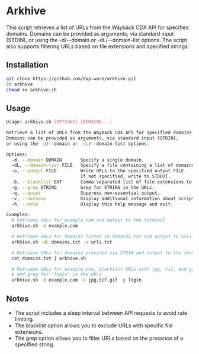 # Arkhive

This script retrieves a list of URLs from the Wayback CDX API for specified domains. Domains can be provided as arguments, via standard input (STDIN), or using the -d/--domain or -dL/--domain-list options. The script also supports filtering URLs based on file extensions and specified strings.

## Installation
```bash
git clone https://github.com/dap-ware/arkhive.git
cd arkhive
chmod +x arkhive.sh
```

## Usage

```bash
Usage: arkhive.sh [OPTIONS] [DOMAINS...]

Retrieve a list of URLs from the Wayback CDX API for specified domains.
Domains can be provided as arguments, via standard input (STDIN),
or using the -d/--domain or -dL/--domain-list options.

Options:
  -d, --domain DOMAIN       Specify a single domain.
  -dL, --domain-list FILE   Specify a file containing a list of domains.
  -o, --output FILE         Write URLs to the specified output FILE.
                            If not specified, write to STDOUT.
  -b, --blacklist EXT       Comma-separated list of file extensions to blacklist.
  -g, --grep STRING         Grep for STRING in the URLs.
  -q, --quiet               Suppress non-essential output.
  -v, --verbose             Display additional information about script operation.
  -h, --help                Display this help message and exit.

Examples:
  # Retrieve URLs for example.com and output to the terminal
  arkhive.sh -d example.com

  # Retrieve URLs for domains listed in domains.txt and output to urls.txt
  arkhive.sh -dL domains.txt -o urls.txt

  # Retrieve URLs for domains provided via STDIN and output to the terminal
  cat domains.txt | arkhive.sh

  # Retrieve URLs for example.com, blacklist URLs with jpg, tif, and gif extensions,
  # and grep for 'login' in the URLs
  arkhive.sh -d example.com -b jpg,tif,gif -g login
```

## Notes

- The script includes a sleep interval between API requests to avoid rate limiting.
- The blacklist option allows you to exclude URLs with specific file extensions.
- The grep option allows you to filter URLs based on the presence of a specified string.
